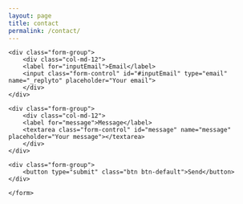 ```yaml
---
layout: page
title: contact
permalink: /contact/
---
```


<div class="row">
    <form action="https://formspree.io/{{ site.email }}" method="POST">
	<input type="hidden" name="_next" value="{{ site.baseurl}}/thanks/" />
	<input type="hidden" name="_subject" value="Website contact" />
	<input type="text" name="_gotcha" style="display:none" />

	<div class="form-group">
	    <div class="col-md-12">
		<label for="inputEmail">Email</label>
		<input class="form-control" id="#inputEmail" type="email" name="_replyto" placeholder="Your email">
	    </div>
	</div>
	
	<div class="form-group">
	    <div class="col-md-12">
		<label for="message">Message</label>
		<textarea class="form-control" id="message" name="message" placeholder="Your message"></textarea>
	    </div>
	</div>
	
	<div class="form-group">
	 	<button type="submit" class="btn btn-default">Send</button>
	</div>
	
    </form>
</div>





